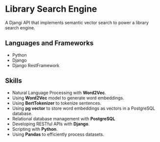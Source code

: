 # Library Search Engine

A Djangi API that implements semantic vector search to power a library
search engine.

## Languages and Frameworks

- Python
- Django
- Django RestFramework

## Skills

- Natural Language Processing with **Word2Vec**.
- Using **Word2Vec** model to generate word embeddings.
- Using **BertTokenizer** to tokenize sentences.
- Using **pg vector** to store word embeddings as vectors in a PostgreSQL database.
- Relational database management with **PostgreSQL**
- Developing RESTful APIs with **Django**.
- Scripting with **Python**.
- Using **Pandas** to efficiently process datasets.
